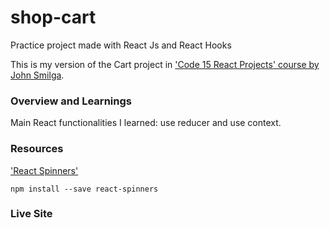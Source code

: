 # shop-cart
Practice project made with React Js and React Hooks

This is my version of the Cart project in ['Code 15 React Projects' course by John Smilga](https://youtu.be/a_7Z7C_JCyo).

### Overview and Learnings

Main React functionalities I learned: use reducer and use context.

### Resources

['React Spinners'](https://www.davidhu.io/react-spinners/)
```
npm install --save react-spinners
```

### Live Site